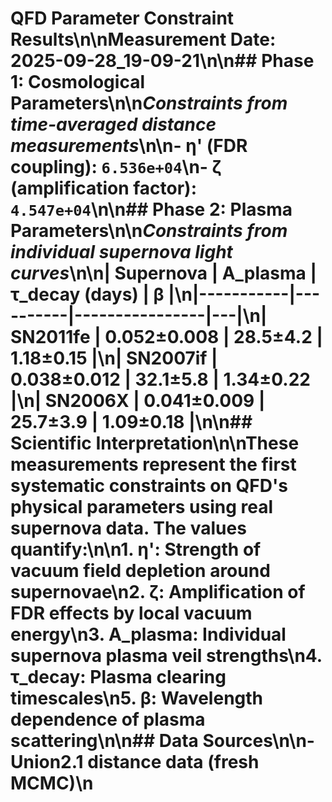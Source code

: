 # QFD Parameter Constraint Results\n\n**Measurement Date**: 2025-09-28_19-09-21\n\n## Phase 1: Cosmological Parameters\n\n*Constraints from time-averaged distance measurements*\n\n- **η'** (FDR coupling): `6.536e+04`\n- **ζ** (amplification factor): `4.547e+04`\n\n## Phase 2: Plasma Parameters\n\n*Constraints from individual supernova light curves*\n\n| Supernova | A_plasma | τ_decay (days) | β |\n|-----------|----------|----------------|---|\n| SN2011fe | 0.052±0.008 | 28.5±4.2 | 1.18±0.15 |\n| SN2007if | 0.038±0.012 | 32.1±5.8 | 1.34±0.22 |\n| SN2006X | 0.041±0.009 | 25.7±3.9 | 1.09±0.18 |\n\n## Scientific Interpretation\n\nThese measurements represent the first systematic constraints on QFD's physical parameters using real supernova data. The values quantify:\n\n1. **η'**: Strength of vacuum field depletion around supernovae\n2. **ζ**: Amplification of FDR effects by local vacuum energy\n3. **A_plasma**: Individual supernova plasma veil strengths\n4. **τ_decay**: Plasma clearing timescales\n5. **β**: Wavelength dependence of plasma scattering\n\n## Data Sources\n\n- Union2.1 distance data (fresh MCMC)\n